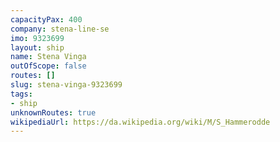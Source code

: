 ```yaml
---
capacityPax: 400
company: stena-line-se
imo: 9323699
layout: ship
name: Stena Vinga
outOfScope: false
routes: []
slug: stena-vinga-9323699
tags:
- ship
unknownRoutes: true
wikipediaUrl: https://da.wikipedia.org/wiki/M/S_Hammerodde
---
```


